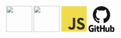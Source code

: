 <img src="https://cdn4.iconfinder.com/data/icons/logos-and-brands/512/267_Python_logo-512.png" width="70" height="70" style="max-width:100%"></img>
<img src="https://cdn.iconscout.com/icon/free/png-512/c-programming-569564.png" width="70" height="70" style="max-width:100%"></img>
<img src="https://raw.githubusercontent.com/devicons/devicon/master/icons/javascript/javascript-original.svg" width="70" height="70" style="max-width:100%"></img>
<img src="https://raw.githubusercontent.com/devicons/devicon/master/icons/github/github-original-wordmark.svg" width="70" height="70" style="max-width:100%"></img>
